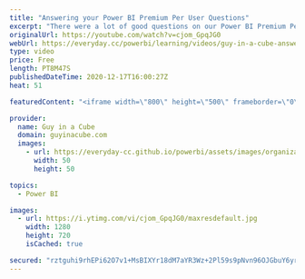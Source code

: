 ```yaml
---
title: "Answering your Power BI Premium Per User Questions"
excerpt: "There were a lot of good questions on our Power BI Premium Per User video. We are going to look at some of the questions that were asked and get you some answers!  PPU Video: https://www.youtube.com/watch?v=dEgR2_xi3mw  PPU FAQ: https://docs.microsoft.com/power-bi/admin/service-premium-per-user-faq"
originalUrl: https://youtube.com/watch?v=cjom_GpqJG0
webUrl: https://everyday.cc/powerbi/learning/videos/guy-in-a-cube-answering-your-power-bi-premium-per-user-questions/
type: video
price: Free
length: PT8M47S
publishedDateTime: 2020-12-17T16:00:27Z
heat: 51

featuredContent: "<iframe width=\"800\" height=\"500\" frameborder=\"0\" src=\"https://www.youtube.com/embed/cjom_GpqJG0\" allow=\"accelerometer; autoplay; encrypted-media; gyroscope; picture-in-picture\" allowfullscreen></iframe>"

provider:
  name: Guy in a Cube
  domain: guyinacube.com
  images:
    - url: https://everyday-cc.github.io/powerbi/assets/images/organizations/guyinacube.com-50x50.jpg
      width: 50
      height: 50

topics:
  - Power BI

images:
  - url: https://i.ytimg.com/vi/cjom_GpqJG0/maxresdefault.jpg
    width: 1280
    height: 720
    isCached: true

secured: "rztguhi9rhEPi62O7v1+MsBIXYr18dM7aYR3Wz+2Pl59s9pNvn96OJGbuY6yr+bzNs7ulsYncQT2xfq9mJoAJTfpjajwJReUpSyQiyZz+Hx6mePAsuXMCvsvsOkC8YHyVzN6wZxwbqmz1kd3MqAvLIYlmoHNUdkN2hIlL4UumnHZznerYc4awuBvFEq0xa6uEqsEDIMHTQ6BDh0D03K349Jti+LyAnnv0Z4cQ98pxyKpCVIO78guLhnsq5CgJNu5cWsVi8lKQMcmmeIHAVcnJFrTYQaplqDI2OlIgstyj6zLN6Kp8CgM4Nvs/7mj1gTiWaY2iOuhojDhFbMkir7hXn7GyKu3eUG7qgcayx0tyW1H7lZ2d19NW7H0NRx2YK33wW/fcqVB7H+5tZIlXofENb9vCU4VGm83LEI6JK39yjU=;AQGCaf4SbjVQYv+K55zs6A=="
---
```


